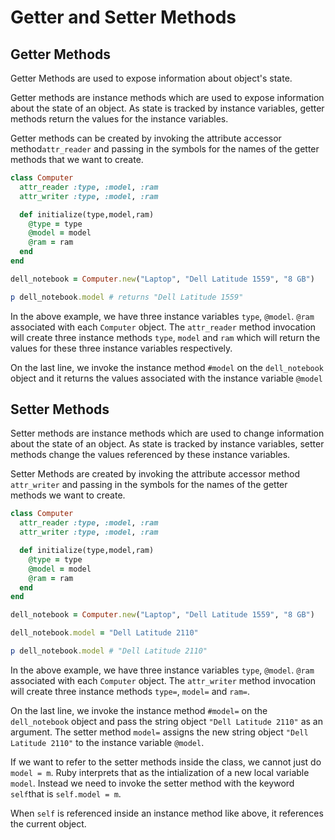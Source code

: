 # Getter and Setter Methods

## Getter Methods

Getter Methods are used to expose information about object's state. 

Getter methods are instance methods which are used to expose information about the state of an object. As state is tracked by instance variables, getter methods return the values for the instance variables.

Getter methods can be created by invoking the attribute accessor method`attr_reader` and passing in the symbols for the names of the getter methods that we want to create.

```ruby
class Computer
  attr_reader :type, :model, :ram
  attr_writer :type, :model, :ram

  def initialize(type,model,ram)
    @type = type
    @model = model
    @ram = ram
  end
end

dell_notebook = Computer.new("Laptop", "Dell Latitude 1559", "8 GB")

p dell_notebook.model # returns "Dell Latitude 1559"

```

In the above example, we have three instance variables `type`, `@model`. `@ram` associated with each `Computer` object. The `attr_reader` method invocation will create three instance methods `type`, `model` and `ram` which will return the values for these three instance variables respectively. 

On the last line, we invoke the instance method `#model` on the `dell_notebook` object and it returns the values associated with the instance variable `@model`

## Setter Methods

Setter methods are instance methods which are used to change information about the state of an object. As state is tracked by instance variables, setter methods change the values referenced by these instance variables.

Setter Methods are created by invoking the attribute accessor method `attr_writer` and passing in the symbols for the names of the getter methods we want to create.



```ruby
class Computer
  attr_reader :type, :model, :ram
  attr_writer :type, :model, :ram

  def initialize(type,model,ram)
    @type = type
    @model = model
    @ram = ram
  end
end

dell_notebook = Computer.new("Laptop", "Dell Latitude 1559", "8 GB")

dell_notebook.model = "Dell Latitude 2110"

p dell_notebook.model # "Dell Latitude 2110"

```

In the above example, we have three instance variables `type`, `@model`. `@ram` associated with each `Computer` object. The `attr_writer` method invocation will create three instance methods `type=`, `model=` and `ram=`.

On the last line, we invoke the instance method `#model=` on the `dell_notebook` object and pass the string object `"Dell Latitude 2110"` as an argument. The setter method `model=` assigns the new string object `"Dell Latitude 2110"` to the instance variable `@model`.

If we want to refer to the setter methods inside the class, we cannot just do `model = m`. Ruby interprets that as the intialization of a new local variable `model`. Instead we need to invoke the setter method with the keyword `self`that is `self.model = m`.

When `self` is referenced inside an instance method like above, it references the current object.